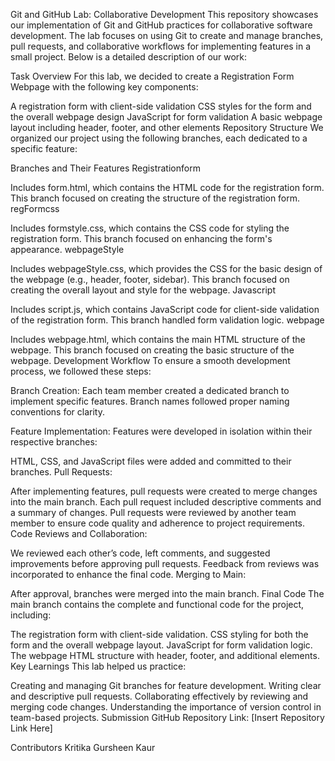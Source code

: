Git and GitHub Lab: Collaborative Development
This repository showcases our implementation of Git and GitHub practices for collaborative software development. The lab focuses on using Git to create and manage branches, pull requests, and collaborative workflows for implementing features in a small project. Below is a detailed description of our work:

Task Overview
For this lab, we decided to create a Registration Form Webpage with the following key components:

A registration form with client-side validation
CSS styles for the form and the overall webpage design
JavaScript for form validation
A basic webpage layout including header, footer, and other elements
Repository Structure
We organized our project using the following branches, each dedicated to a specific feature:

Branches and Their Features
Registrationform

Includes form.html, which contains the HTML code for the registration form.
This branch focused on creating the structure of the registration form.
regFormcss

Includes formstyle.css, which contains the CSS code for styling the registration form.
This branch focused on enhancing the form's appearance.
webpageStyle

Includes webpageStyle.css, which provides the CSS for the basic design of the webpage (e.g., header, footer, sidebar).
This branch focused on creating the overall layout and style for the webpage.
Javascript

Includes script.js, which contains JavaScript code for client-side validation of the registration form.
This branch handled form validation logic.
webpage

Includes webpage.html, which contains the main HTML structure of the webpage.
This branch focused on creating the basic structure of the webpage.
Development Workflow
To ensure a smooth development process, we followed these steps:

Branch Creation:
Each team member created a dedicated branch to implement specific features. Branch names followed proper naming conventions for clarity.

Feature Implementation:
Features were developed in isolation within their respective branches:

HTML, CSS, and JavaScript files were added and committed to their branches.
Pull Requests:

After implementing features, pull requests were created to merge changes into the main branch.
Each pull request included descriptive comments and a summary of changes.
Pull requests were reviewed by another team member to ensure code quality and adherence to project requirements.
Code Reviews and Collaboration:

We reviewed each other’s code, left comments, and suggested improvements before approving pull requests.
Feedback from reviews was incorporated to enhance the final code.
Merging to Main:

After approval, branches were merged into the main branch.
Final Code
The main branch contains the complete and functional code for the project, including:

The registration form with client-side validation.
CSS styling for both the form and the overall webpage layout.
JavaScript for form validation logic.
The webpage HTML structure with header, footer, and additional elements.
Key Learnings
This lab helped us practice:

Creating and managing Git branches for feature development.
Writing clear and descriptive pull requests.
Collaborating effectively by reviewing and merging code changes.
Understanding the importance of version control in team-based projects.
Submission
GitHub Repository Link: [Insert Repository Link Here]

Contributors
Kritika
Gursheen Kaur
